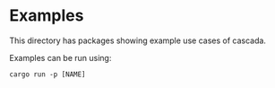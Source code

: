 # Examples
This directory has packages showing example use cases of cascada.

Examples can be run using:

```
cargo run -p [NAME]
```